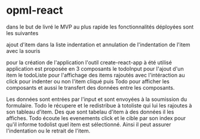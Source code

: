 # opml-react
dans le but de livré le MVP au plus rapide les fonctionnalités déployées sont les suivantes

ajout d'item dans la liste
indentation et annulation de l'indentation de l'item avec la souris


pour la création de l'application l'outil create-react-app à été utilisé
application est proposée en 3 composants 
le todoInput pour l'ajout d'un item
le todoListe pour l'affichage des items rajoutés avec l'intéraction au click pour indenter ou non l'item cliqué
puis Todo pour afficher les composants et aussi le transfert des données entre les composants.

Les données sont entrées par l'input et sont envoyées à la soumission du formulaire.
Todo le récupere et le redistribue à totoliste qui lui les rajoutes à son tableau d'item. 
Des que sont tabelau d'item à des données il les affiches.
Todo écoute les evenements click et le cible par son index pour qu'il informe todolist quel item est sélectionné.
Ainsi il peut assurer l'indentation ou le retrait de l'item.
